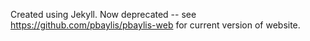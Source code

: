 Created using Jekyll. Now deprecated -- see https://github.com/pbaylis/pbaylis-web for current version of website.
